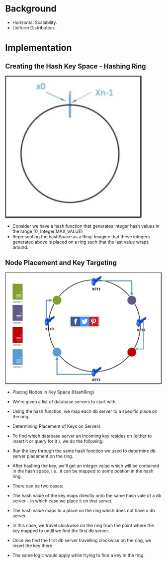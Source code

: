# Background
 - Horizontal Scalability.
 - Uniform Distribution.

# Implementation

## Creating the Hash Key Space - Hashing Ring
![Hasing Ring](https://raw.githubusercontent.com/lambda826/My-Notebook/master/08%20System%20Design/01%20System%20Design%20Tools/resource/consistent%20hashing/01%20Hasing%20Ring.png)

 - Consider we have a hash function that generates integer hash values in the range [0, Integer.MAX_VALUE)
 - Representing the hashSpace as a Ring: Imagine that these integers generated above is placed on a ring such that the last value wraps around.


## Node Placement and Key Targeting
![Nodes Placement](https://raw.githubusercontent.com/lambda826/My-Notebook/master/08%20System%20Design/01%20System%20Design%20Tools/resource/consistent%20hashing/02%20Key%20Placement.png)
- Placing Nodes in Key Space (HashRing)
-   We're given a list of database servers to start with.
-   Using the hash function, we map each db server to a specific place on the ring.

-   Determining Placement of Keys on Servers

-   To find which database server an incoming key resides on (either to insert it or query for it ), we do the following:

-   Run the key through the same hash function we used to determine db server placement on the ring.​
-   After hashing the key, we'll get an integer value which will be contained in the hash space, i.e., it can be mapped to some postion in the hash ring.
-   There can be two cases:

-   The hash value of the key maps directly onto the same hash vale of a db server – in which case we place it on that server.
-   The hash value maps to a place on the ring which does not have a db server.

-   In this case, we travel clockwise on the ring from the point where the key mapped to untill we find the first db server.
-   Once we find the first db server travelling clockwise on the ring, we insert the key there.
-   The same logic would apply while trying to find a key in the ring.
<!--stackedit_data:
eyJoaXN0b3J5IjpbMTEyOTE4NjU1Nl19
-->